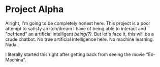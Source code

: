 Project Alpha
=============

Alright, I'm going to be completely honest here. This project is a poor attempt to satisfy an itch/dream I have of being able to interact and "befriend" an artificial intelligent *being(?)*. But let's face it, this will be a crude chatbot. No true artificial intelligence here. No machine learning. Nada.

I literally started this right after getting back from seeing the movie "Ex-Machina".
